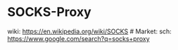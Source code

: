 # SOCKS-Proxy
wiki: https://en.wikipedia.org/wiki/SOCKS # Market: sch: https://www.google.com/search?q=socks+proxy
